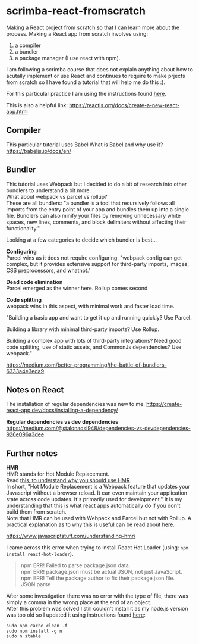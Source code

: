 # scrimba-react-fromscratch

Making a React project from scratch so that I can learn more about the process.
Making a React app from scratch involves using:  
1. a compiler  
2. a bundler
3. a package manager (I use react with npm).
  
I am following a scrimba course that does not explain anything about how to acutally implement or use React and continues to require to make prjects from scratch so I have found a tutorial that will help me do this :).  

For this particular practice I am using the instructions found [here](https://blog.usejournal.com/creating-a-react-app-from-scratch-f3c693b84658).  

This is also a helpful link: https://reactjs.org/docs/create-a-new-react-app.html

## Compiler
This particular tutorial uses Babel
What is Babel and why use it?
https://babeljs.io/docs/en/


## Bundler
This tutorial uses Webpack but I decided to do a bit of research into other bundlers to understand a bit more.  
What about webpack vs parcel vs rollup?  
These are all bundlers: "a bundler is a tool that recursively follows all imports from the entry point of your app and bundles them up into a single file. Bundlers can also minify your files by removing unnecessary white spaces, new lines, comments, and block delimiters without affecting their functionality."

Looking at a few categories to decide which bundler is best...  

**Configuring**  
Parcel wins as it does not require configuring.
"webpack config can get complex, but it provides extensive support for third-party imports, images, CSS preprocessors, and whatnot."  

**Dead code elimination**  
Parcel emerged as the winner here.
Rollup comes second  

**Code splitting**  
webpack wins in this aspect, with minimal work and faster load time.

"Building a basic app and want to get it up and running quickly? Use Parcel.   

Building a library with minimal third-party imports? Use Rollup.

Building a complex app with lots of third-party integrations? Need good code splitting, use of static assets, and CommonJs dependencies? Use webpack."

https://medium.com/better-programming/the-battle-of-bundlers-6333a4e3eda9  

## Notes on React
The installation of regular dependencies was new to me.
https://create-react-app.dev/docs/installing-a-dependency/

**Regular dependencies vs dev dependencies**
https://medium.com/@stalonadsl948/dependencies-vs-devdependencies-926e096a3dee

## Further notes  

**HMR**  
HMR stands for Hot Module Replacement.  
Read [this, to understand why you should use HMR](https://www.javascriptstuff.com/why-use-hmr/).  
In short, "Hot Module Replacement is a Webpack feature that updates your Javascript without a browser reload. It can even maintain your application state across code updates. It's primarily used for development."
It is my understanding that this is what react apps automatically do if you don't build them from scratch.  
Note that HMR can be used with Webpack and Parcel but not with Rollup. A practical explanation as to why this is useful can be read about [here](https://stackoverflow.com/questions/49236373/react-hot-module-replacement-alternative-rollup-gulp-and-browsersync).

https://www.javascriptstuff.com/understanding-hmr/


I came across this error when trying to install React Hot Loader (using: `npm install react-hot-loader`).
> npm ERR! Failed to parse package.json data.  
> npm ERR! package.json must be actual JSON, not just JavaScript.  
> npm ERR! Tell the package author to fix their package.json file. JSON.parse  

After some investigation there was no error with the type of file, there was simply a comma in the wrong place at the end of an object.  
After this problem was solved I still couldn't install it as my node.js version was too old so I updated it using instructions found [here](https://www.hostingadvice.com/how-to/update-node-js-latest-version/):

```` 
sudo npm cache clean -f  
sudo npm install -g n  
sudo n stable
````

